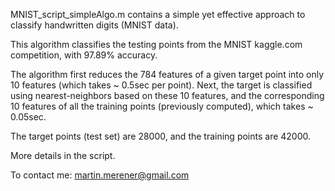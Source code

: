 
MNIST_script_simpleAlgo.m contains a simple yet effective approach to classify handwritten digits (MNIST data).

This algorithm classifies the testing points from the MNIST kaggle.com competition, with 97.89% accuracy. 

The algorithm first reduces the 784 features of a given target point into only 10 features (which takes ~ 0.5sec per point).
Next, the target is classified using nearest-neighbors based on these 10 features, and the corresponding 10 features of all the training points (previously computed), which takes ~ 0.05sec.

The target points (test set) are 28000, and the training points are 42000. 

More details in the script.


To contact me: martin.merener@gmail.com
